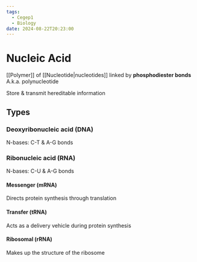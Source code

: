 ```yaml
---
tags:
  - Cegep1
  - Biology
date: 2024-08-22T20:23:00
---
```


# Nucleic Acid

[[Polymer]] of [[Nucleotide|nucleotides]] linked by **phosphodiester bonds**
A.k.a. polynucleotide

Store & transmit hereditable information

## Types

### Deoxyribonucleic acid (DNA)

N-bases: C-T & A-G bonds

### Ribonucleic acid (RNA)

N-bases: C-U & A-G bonds

#### Messenger (mRNA)

Directs protein synthesis through translation

#### Transfer (tRNA)

Acts as a delivery vehicle during protein synthesis

#### Ribosomal (rRNA)

Makes up the structure of the ribosome